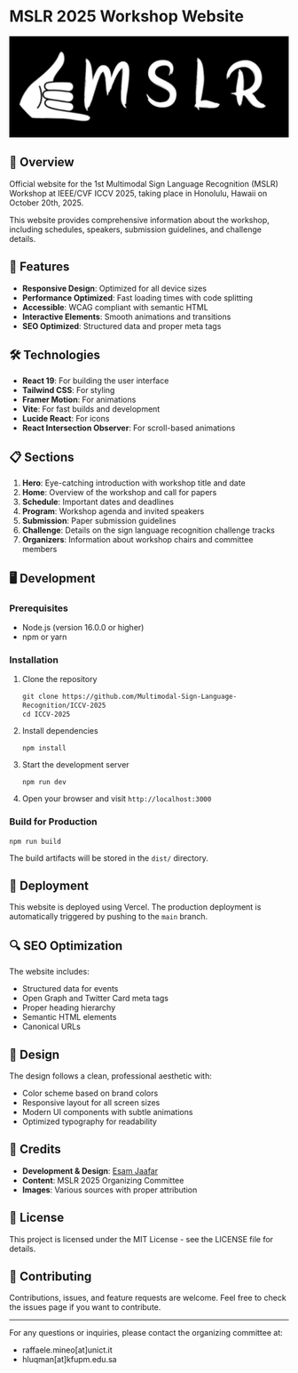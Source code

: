 # MSLR 2025 Workshop Website

![MSLR Workshop](src/assets/images/logo.jpeg)

## 🌟 Overview

Official website for the 1st Multimodal Sign Language Recognition (MSLR) Workshop at IEEE/CVF ICCV 2025, taking place in Honolulu, Hawaii on October 20th, 2025.

This website provides comprehensive information about the workshop, including schedules, speakers, submission guidelines, and challenge details.

## 🚀 Features

- **Responsive Design**: Optimized for all device sizes
- **Performance Optimized**: Fast loading times with code splitting
- **Accessible**: WCAG compliant with semantic HTML
- **Interactive Elements**: Smooth animations and transitions
- **SEO Optimized**: Structured data and proper meta tags

## 🛠️ Technologies

- **React 19**: For building the user interface
- **Tailwind CSS**: For styling
- **Framer Motion**: For animations
- **Vite**: For fast builds and development
- **Lucide React**: For icons
- **React Intersection Observer**: For scroll-based animations

## 📋 Sections

1. **Hero**: Eye-catching introduction with workshop title and date
2. **Home**: Overview of the workshop and call for papers
3. **Schedule**: Important dates and deadlines
4. **Program**: Workshop agenda and invited speakers
5. **Submission**: Paper submission guidelines
6. **Challenge**: Details on the sign language recognition challenge tracks
7. **Organizers**: Information about workshop chairs and committee members

## 🖥️ Development

### Prerequisites

- Node.js (version 16.0.0 or higher)
- npm or yarn

### Installation

1. Clone the repository
   ```
   git clone https://github.com/Multimodal-Sign-Language-Recognition/ICCV-2025
   cd ICCV-2025
   ```

2. Install dependencies
   ```
   npm install
   ```

3. Start the development server
   ```
   npm run dev
   ```

4. Open your browser and visit `http://localhost:3000`

### Build for Production

```
npm run build
```

The build artifacts will be stored in the `dist/` directory.

## 🚢 Deployment

This website is deployed using Vercel. The production deployment is automatically triggered by pushing to the `main` branch.

## 🔍 SEO Optimization

The website includes:
- Structured data for events
- Open Graph and Twitter Card meta tags
- Proper heading hierarchy
- Semantic HTML elements
- Canonical URLs

## 🎨 Design

The design follows a clean, professional aesthetic with:
- Color scheme based on brand colors
- Responsive layout for all screen sizes
- Modern UI components with subtle animations
- Optimized typography for readability

## 👏 Credits

- **Development & Design**: [Esam Jaafar](https://www.esamjaafar.com/)
- **Content**: MSLR 2025 Organizing Committee
- **Images**: Various sources with proper attribution

## 📝 License

This project is licensed under the MIT License - see the LICENSE file for details.

## 🤝 Contributing

Contributions, issues, and feature requests are welcome. Feel free to check the issues page if you want to contribute.

---

For any questions or inquiries, please contact the organizing committee at:
- raffaele.mineo[at]unict.it
- hluqman[at]kfupm.edu.sa